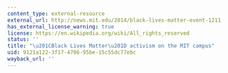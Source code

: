 ```yaml
---
content_type: external-resource
external_url: http://news.mit.edu/2014/black-lives-matter-event-1211
has_external_license_warning: true
license: https://en.wikipedia.org/wiki/All_rights_reserved
status: ''
title: "\u201CBlack Lives Matter\u201D activism on the MIT campus"
uid: 9121a122-3f17-4706-95be-15c55dc77ebc
wayback_url: ''
---
```

